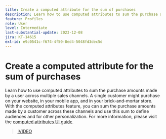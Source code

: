 ```yaml
---
title: Create a computed attribute for the sum of purchases
description: Learn how to use computed attributes to sum the purchase amounts made by a user across multiple sales channels.
feature: Profiles
role: User
level: Intermediate
last-substantial-update: 2023-12-08
jira: KT-14615
exl-id: e9c0541c-f674-4f50-8ed4-5048fd3dec5d
---
```

# Create a computed attribute for the sum of purchases

Learn how to use computed attributes to sum the purchase amounts made by a user across multiple sales channels. A single customer might purchase on your website, in your mobile app, and in your brick-and-mortar store. With the computed attributes feature, you can sum the purchase amounts made by a customer across these channels and use this sum to define audiences and for other personalization. For more information, please visit the [computed attributes UI guide](https://experienceleague.adobe.com/docs/experience-platform/profile/computed-attributes/ui.html?).

>[!VIDEO](https://video.tv.adobe.com/v/3425899?learn=on&enablevpops)
